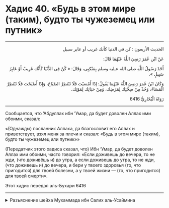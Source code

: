 <h1 class="hadith-header">Хадис 40. «Будь в этом мире (таким), будто ты чужеземец или путник» </h1>

<hr>

<p class="arabic-text" dir="rtl">
الحديث الأربعون :
كن في الدنيا كأنك غريب أو عابر سبيل
</p>

<p class="arabic-text" dir="rtl">
عَنْ ابْن عُمَرَ رَضِيَ اللَّهُ عَنْهُمَا قَالَ: 
</p>

<p class="arabic-text" dir="rtl">
أَخَذَ رَسُولُ اللَّهِ صلى الله عـليه وسلم بِمَنْكِبِي، وَقَالَ: « كُنْ فِي الدُّنْيَا كَأَنَّك غَرِيبٌ أَوْ عَابِرُ سَبِيلٍ ».
</p>

<p class="arabic-text" dir="rtl">
 وَكَانَ ابْنُ عُمَرَ رَضِيَ اللَّهُ عَنْهُمَا يَقُولُ: إذَا أَمْسَيْتَ فَلَا تَنْتَظِرْ الصَّبَاحَ، وَإِذَا أَصْبَحْتَ فَلَا تَنْتَظِرْ الْمَسَاءَ، وَخُذْ مِنْ صِحَّتِك لِمَرَضِك، وَمِنْ حَيَاتِك لِمَوْتِك. 
</p>

<p class="arabic-subtext" dir="rtl">
رَوَاهُ الْبُخَارِيُّ 6416
</p>

<hr>

<p class="russian-text">
Сообщается, что ’Абдуллах ибн ’Умар, да будет доволен Аллах ими обоими, сказал: 
</p>

<p class="russian-text">
«(Однажды) посланник Аллаха, да благословит его Аллах и приветствует, взял меня за плечи и сказал: «Будь в этом мире (таким), будто ты чужеземец или путник»» 
</p>

<p class="russian-text">
(Передатчик этого хадиса сказал, что) Ибн ‘Умар, да будет доволен Аллах ими обоими, часто говорил: «Если доживешь до вечера, то не жди, (что доживёшь и) до утра, а если доживешь до утра, то не жди, (что доживешь и) до вечера, и бери у твоего здоровья (то, что пригодится) для твоей болезни, а у твоей жизни — (то, что пригодится) для твоей смерти».
</p>

<p class="russian-subtext">
Этот хадис передал аль-Бухари 6416
</p>

<hr class="endline">

<details class="comments">
  <summary class="comments-title">Разъяснение шейха Мухаммада ибн Салих аль-Усаймина</summary>
  <p class="comments-text">Скоро...</p>
</details>